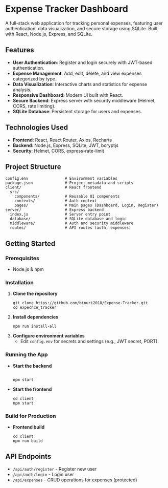 # Expense Tracker Dashboard

A full-stack web application for tracking personal expenses, featuring user authentication, data visualization, and secure storage using SQLite. Built with React, Node.js, Express, and SQLite.

## Features
- **User Authentication**: Register and login securely with JWT-based authentication.
- **Expense Management**: Add, edit, delete, and view expenses categorized by type.
- **Data Visualization**: Interactive charts and statistics for expense analysis.
- **Responsive Dashboard**: Modern UI built with React.
- **Secure Backend**: Express server with security middleware (Helmet, CORS, rate limiting).
- **SQLite Database**: Persistent storage for users and expenses.

## Technologies Used
- **Frontend**: React, React Router, Axios, Recharts
- **Backend**: Node.js, Express, SQLite, JWT, bcryptjs
- **Security**: Helmet, CORS, express-rate-limit

## Project Structure
```
config.env                # Environment variables
package.json              # Project metadata and scripts
client/                   # React frontend
  src/
    components/           # Reusable UI components
    contexts/             # Auth context
    pages/                # Main pages (Dashboard, Login, Register)
server/                   # Express backend
  index.js                # Server entry point
  database/               # SQLite database and logic
  middleware/             # Auth and security middleware
  routes/                 # API routes (auth, expenses)
```

## Getting Started
### Prerequisites
- Node.js & npm

### Installation
1. **Clone the repository**
   ```
   git clone https://github.com/binuri2018/Expense-Tracker.git
   cd expecnce_tracker
   ```
2. **Install dependencies**
   ```
   npm run install-all
   ```
3. **Configure environment variables**
   - Edit `config.env` for secrets and settings (e.g., JWT secret, PORT).

### Running the App
- **Start the backend**
  ```
  
  npm start
  ```
- **Start the frontend**
  ```
  cd client
  npm start
  ```

### Build for Production
- **Frontend build**
  ```
  cd client
  npm run build
  ```

## API Endpoints
- `/api/auth/register` - Register new user
- `/api/auth/login` - Login user
- `/api/expenses` - CRUD operations for expenses (protected)


